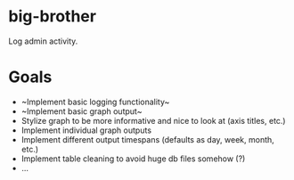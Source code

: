 # big-brother

Log admin activity.


# Goals

- ~Implement basic logging functionality~
- ~Implement basic graph output~
- Stylize graph to be more informative and nice to look at (axis titles, etc.)
- Implement individual graph outputs
- Implement different output timespans (defaults as day, week, month, etc.)
- Implement table cleaning to avoid huge db files somehow (?)
- ...
